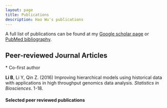 ```yaml
---
layout: page
title: Publications
description: Hao Wu's publications
---
```


A full list of publications can be found at my
<a href="http://scholar.google.com/citations?user=tZuI7loAAAAJ&hl=en">Google scholar page</a>
or
<a href="http://www.ncbi.nlm.nih.gov/sites/myncbi/hao.wu.5/bibliography/47862678/public/?sort=date&direction=descending">PubMed bibliography</a>.
<p><p>

## <a name="articles"></a>Peer-reviewed Journal Articles

\* Co-first author  

**Li B**, Li Y, Qin Z. (2016) Improving hierarchical models using historical data with applications in high throughput genomics data analysis. *Statistics in Biosciences*. 1-18.  


#### Selected peer reviewed publications
<!--
- **RNA-seq**:
	- <a href="http://www.ncbi.nlm.nih.gov/pubmed/23001152">Differential expression </a> [<a href="http://bioconductor.org/packages/release/bioc/html/DSS.html">Link to DSS</a>].
	- <a href="http://www.ncbi.nlm.nih.gov/pubmed/25273110">Power evaluation</a> [<a href="http://bioconductor.org/packages/release/bioc/html/PROPER.html">Link to PROPER</a>]

- **ChIP-seq**:
	- <a href="http://www.ncbi.nlm.nih.gov/pubmed/24608116">Peak calling</a>
[<a href="http://web1.sph.emory.edu/users/hwu30/software/polyaPeak.html">Link to polyaPeak</a>]
	- <a href="http://www.ncbi.nlm.nih.gov/pubmed/25682068">Differential peak</a>
[<a href="http://bioconductor.org/packages/devel/bioc/html/ChIPComp.html">Link to ChIPComp</a>]

- **BS-seq**:
	- Differential methylation: 
		- <a href="http://nar.oxfordjournals.org/lookup/pmid?view=long&pmid=24561809">DML for two-group</a>,
		- <a href="http://bioinformatics.oxfordjournals.org/content/early/2016/01/27/bioinformatics.btw026.abstract">
DML for general design</a>,
		- <a href="http://nar.oxfordjournals.org/content/early/2015/07/15/nar.gkv715.abstract">
DMR for single replicate data</a>.
 [<a href="http://bioconductor.org/packages/release/bioc/html/DSS.html">Link to DSS</a>].
		- <a href="http://www.ncbi.nlm.nih.gov/pubmed/25722376">Predicting protein binding from BS-seq</a>
[<a href="https://github.com/benliemory/Methylphet">Link to Methylphet</a>]

- **Cancer heterogeneity**:
	- <a href="http://www.ncbi.nlm.nih.gov/pubmed/?term=Predicting+tumor+purity+from+methylation+microarray+data">
Predicting tumor purity from Infinium 450k data</a>
	- <a href="https://genomebiology.biomedcentral.com/articles/10.1186/s13059-016-1143-5">
Estimating and accounting for tumor purity in methylation data analysis</a>.
		- <a href="https://zenodo.org/record/253193#.WMC8-3iZ6bk">Link to TCGA tumor purities estimated from InfiniumPurify</a>
		- <a href="https://cran.r-project.org/web/packages/InfiniumPurify/index.html">InfiniumPurify R package on CRAN</a>

- **Epigenetics**:
	- <a href="http://www.ncbi.nlm.nih.gov/pubmed/19151716">H3K9me2 LOCK</a>.
	- <a href="http://www.ncbi.nlm.nih.gov/pubmed/20212320">HMM CpG islands</a>.
[<a href="http://web1.sph.emory.edu/users/hwu30/software/makeCGI/index.html">Link to model based CGIs</a>]
	- <a href="http://www.ncbi.nlm.nih.gov/pubmed/21725293">Epigenetic reprogramming during EMT.</a>
	- <a href="http://www.ncbi.nlm.nih.gov/pubmed/23102236">Euchromatic islands</a>.
	- <a href="http://www.ncbi.nlm.nih.gov/pubmed/23685628">Aberrant 5hmC hotspot in iPSC</a>


#### Book Chapters
- **Wu H**, Kerr K and Churchill GA (2002), MAANOVA:
 A Software Package for the Analysis of Spotted cDNA Microarray Experiments, 
    Chapter of <i><b> The analysis of gene expression data: methods and software</i></b>, Springer.
    
- <b>Wu H</b>, Ji H, (2011), JAMIE: A Software Tool for Jointly Analyzing Multiple ChIP-chip Experiments.
Chapter of <i><b>Next Generation Microarray Bioinformatics, Methods Mol Biol</b></i>. Humana Press, Springer.

- Wu Z, <b>Wu H</b> (2016) Experimental Design and Power Calculation for RNA-seq Experiments.
To appear in <b><i>Methods in Statistical Genomics, Methods Mol Biol</i></b>. Humana Press, Springer.

#### Thesis
- <b> Wu H</b> (2010), Three Novel Statistical Applications in Genomics: Redefining CpG Island,
  Peak Detection from Multiple ChIP-chip Experiments, and Data Pre-Processing for ABI/SOLiD
  Second Generation Sequencing Technology, Ph.D. thesis, Johns Hopkins University.

- <b> Wu H</b> (2000), Enhancing Electricity Auction Mechanism with FACTS devices,
  Master's thesis, Iowa State University. 
  -->
